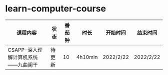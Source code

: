 # learn-computer-course

| 课程内容                           | 状态   | 番茄钟 | 时长    | 开始时间  | 结束时间  |
| ---------------------------------- | ------ | ------ | ------- | --------- | --------- |
| CSAPP-深入理解计算机系统——九曲阑干 | 待更新 | 10     | 4h10min | 2022/2/22 | 2022/2/22 |

